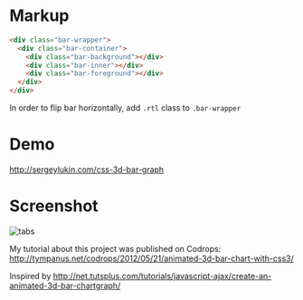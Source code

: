 Markup
======

``` html
<div class="bar-wrapper">
  <div class="bar-container">
    <div class="bar-background"></div>
    <div class="bar-inner"></div>
    <div class="bar-foreground"></div>
  </div>
</div>
```

In order to flip bar horizontally, add `.rtl` class to `.bar-wrapper`

Demo
====

http://sergeylukin.com/css-3d-bar-graph

Screenshot
==========

![tabs](https://raw.github.com/sergeylukin/css-3d-bar-graph/master/img/screen-bar-graph.jpg)

My tutorial about this project was published on Codrops: http://tympanus.net/codrops/2012/05/21/animated-3d-bar-chart-with-css3/

Inspired by http://net.tutsplus.com/tutorials/javascript-ajax/create-an-animated-3d-bar-chartgraph/
